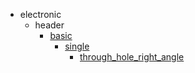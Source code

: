 * electronic
  * header
    * [basic](electronic/header/basic)
      * [single](electronic/header/basic/single)
        * [through_hole_right_angle](through_hole_right_angle)
